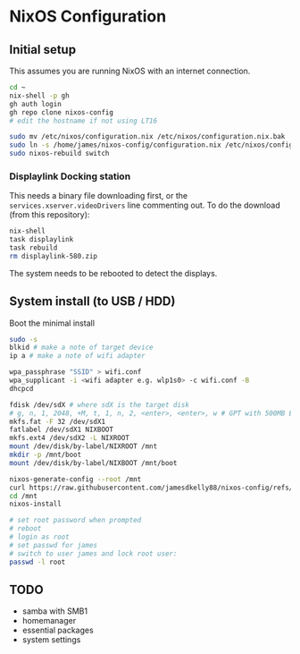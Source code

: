 # NixOS Configuration

## Initial setup

This assumes you are running NixOS with an internet connection.

```sh
cd ~
nix-shell -p gh
gh auth login
gh repo clone nixos-config
# edit the hostname if not using LT16

sudo mv /etc/nixos/configuration.nix /etc/nixos/configuration.nix.bak
sudo ln -s /home/james/nixos-config/configuration.nix /etc/nixos/configuration.nix
sudo nixos-rebuild switch
```

### Displaylink Docking station

This needs a binary file downloading first, or the `services.xserver.videoDrivers` line commenting out. To do the download (from this repository):

```sh
nix-shell
task displaylink
task rebuild
rm displaylink-580.zip
```

The system needs to be rebooted to detect the displays.

## System install (to USB / HDD)

Boot the minimal install

```sh
sudo -s
blkid # make a note of target device
ip a # make a note of wifi adapter

wpa_passphrase "SSID" > wifi.conf
wpa_supplicant -i <wifi adapter e.g. wlp1s0> -c wifi.conf -B
dhcpcd

fdisk /dev/sdX # where sdX is the target disk
# g, n, 1, 2048, +M, t, 1, n, 2, <enter>, <enter>, w # GPT with 500MB EFI partition and linux partition filling the rest of the disk
mkfs.fat -F 32 /dev/sdX1
fatlabel /dev/sdX1 NIXBOOT
mkfs.ext4 /dev/sdX2 -L NIXROOT
mount /dev/disk/by-label/NIXROOT /mnt
mkdir -p /mnt/boot
mount /dev/disk/by-label/NIXBOOT /mnt/boot

nixos-generate-config --root /mnt
curl https://raw.githubusercontent.com/jamesdkelly88/nixos-config/refs/heads/main/configuration.nix > /mnt/etc/nixos/configuration.nix
cd /mnt
nixos-install

# set root password when prompted
# reboot
# login as root
# set passwd for james
# switch to user james and lock root user:
passwd -l root
```

## TODO

- samba with SMB1
- homemanager
- essential packages
- system settings